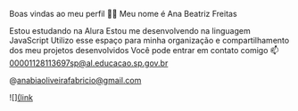 Boas vindas ao meu perfil 💙💙
Meu nome é Ana Beatriz Freitas

Estou estudando na Alura
Estou me desenvolvendo na linguagem JavaScript
Utilizo esse espaço para minha organização e compartilhamento dos meu projetos desenvolvidos
Você pode entrar em contato comigo 📫
00001128113697sp@al.educacao.sp.gov.br

@anabiaoliveirafabricio@gmail.com

![][(link]((https://tenor.com/pt-BR/view/isso-foi-fofo-gif-2514319886472714943))
